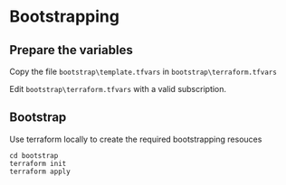 # Bootstrapping

## Prepare the variables

Copy the file `bootstrap\template.tfvars` in `bootstrap\terraform.tfvars`

Edit `bootstrap\terraform.tfvars` with a valid subscription.

## Bootstrap

Use terraform locally to create the required bootstrapping resouces

```
cd bootstrap
terraform init
terraform apply
```